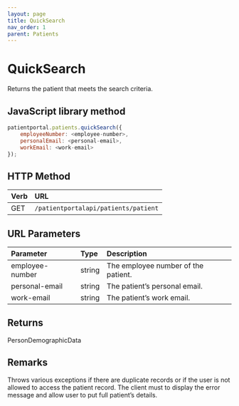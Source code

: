 ```yaml
---
layout: page
title: QuickSearch
nav_order: 1
parent: Patients
---
```


# QuickSearch

Returns the patient that meets the search criteria.

## JavaScript library method

```javascript
patientportal.patients.quickSearch({
    employeeNumber: <employee-number>,
    personalEmail: <personal-email>,
    workEmail: <work-email>
});
```

## HTTP Method

| Verb | URL                                               |
|:-----|:--------------------------------------------------|
| GET | `/patientportalapi/patients/patient` |

## URL Parameters

| Parameter | Type   | Description                                                 |
|:----------|:-------|:------------------------------------------------------------|
| employee-number | string | The employee number of the patient. |
| personal-email | string | The patient’s personal email. |
| work-email | string | The patient’s work email. |

## Returns

PersonDemographicData

## Remarks

Throws various exceptions if there are duplicate records or if the user is not allowed to access the patient record. The client must to display the error message and allow user to put full patient’s details.
